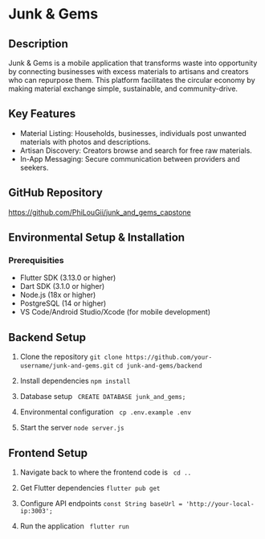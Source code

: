 # Junk & Gems 

## Description
Junk & Gems is a mobile application that transforms waste into opportunity by connecting businesses with excess materials to artisans and creators who can repurpose them. This platform facilitates the circular economy by making material exchange simple, sustainable, and community-drive. 

## Key Features
- Material Listing: Households, businesses, individuals post unwanted materials with photos and descriptions.
- Artisan Discovery: Creators browse and search for free raw materials.
- In-App Messaging: Secure communication between providers and seekers.

## GitHub Repository
https://github.com/PhiLouGii/junk_and_gems_capstone 

## Environmental Setup & Installation
### Prerequisities
- Flutter SDK (3.13.0 or higher)
- Dart SDK (3.1.0 or higher)
- Node.js (18x or higher)
- PostgreSQL (14 or higher)
- VS Code/Android Studio/Xcode (for mobile development)

## Backend Setup
1. Clone the repository
```git clone https://github.com/your-username/junk-and-gems.git```
```cd junk-and-gems/backend ```

2. Install dependencies
```npm install```

3. Database setup
``` CREATE DATABASE junk_and_gems;```

4. Environmental configuration
``` cp .env.example .env```

5. Start the server
```node server.js```

## Frontend Setup

1. Navigate back to where the frontend code is
``` cd ..```

2. Get Flutter dependencies
```flutter pub get```

3. Configure API endpoints
```const String baseUrl = 'http://your-local-ip:3003';```

4. Run the application
``` flutter run```